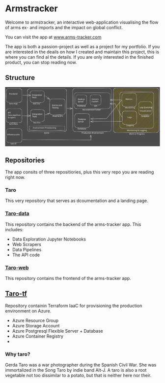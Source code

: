 <h1> Armstracker </h1>

Welcome to armstracker, an interactive web-application visualising the flow of arms ex- and imports and the impact on global conflict.

You can visit the app at <a href=https://www.arms-tracker.com>www.arms-tracker.com</a>

The app is both a passion-project as well as a project for my portfolio. 
If you are interested in the deails on how I created and maintain this project, this is where you can find al the details. 
If you are only interested in the finished product, you can stop reading now.

<h2>Structure</h2>
<img title="Project Structure" alt="This should be a really nice diagram of the project structure and workflow" src="images/taro-schema.svg">

<h2>Repositories</h2>
The app consits of three repositiories, plus this very repo you are reading right now.

<h3>Taro</h3>
This very repository that serves as dcoumentation and a landing page.

<h3><a href=https://github.com/Kafkaese/taro-data>Taro-data</a></h3>
This repository contains the backend of the arms-tracker app. This includes:

- Data Exploration Jupyter Notebooks
- Web Scrapers
- Data Pipelines
- The API code

<h3><a href=https://github.com/Kafkaese/taro-web>Taro-web</a></h3>
This repository contains the frontend of the arms-tracker app. 

<h2><a href=https://github.com/Kafkaese/taro-tf>Taro-tf</a></h2>
Repository containin Terraform IaaC for provisioning the production environment on Azure.

- Azure Resource Group
- Azure Storage Account
- Azure Postgresql Flexible Server + Database
- Azure Container Registry
- 


<h3>Why taro?</h3>
<a hred=https://en.wikipedia.org/wiki/Gerda_Taro>Gerda Taro</a> was a war photographer during the Spanish Civil War. She was immortalized in the Song Taro by indie band Alt-J. 
A taro is also a root vegetable not too dissimilar to a potato, but that is neither here nor their.
